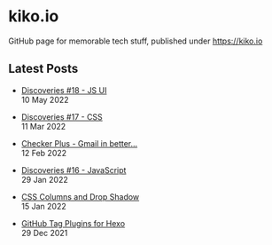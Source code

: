 # kiko.io

GitHub page for memorable tech stuff, published under https://kiko.io

## Latest Posts
<!-- BLOG-POST-LIST:START -->
 - [Discoveries #18 - JS UI](https://kiko.io/post/Discoveries-18-JS-UI/)   
 10 May 2022   

 - [Discoveries #17 - CSS](https://kiko.io/post/Discoveries-17-CSS/)   
 11 Mar 2022   

 - [Checker Plus - Gmail in better...](https://kiko.io/post/Checker-Plus-Gmail-in-better/)   
 12 Feb 2022   

 - [Discoveries #16 - JavaScript](https://kiko.io/post/Discoveries-16-JavaScript/)   
 29 Jan 2022   

 - [CSS Columns and Drop Shadow](https://kiko.io/post/CSS-Columns-and-Drop-Shadow/)   
 15 Jan 2022   

 - [GitHub Tag Plugins for Hexo](https://kiko.io/post/GitHub-Tag-Plugins-for-Hexo/)   
 29 Dec 2021   
<!-- BLOG-POST-LIST:END -->
